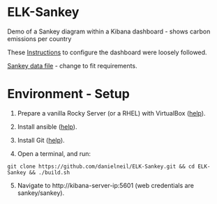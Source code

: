 # ELK-Sankey

Demo of a Sankey diagram within a Kibana dashboard - shows carbon emissions per country 

These [Instructions](https://www.elastic.co/blog/sankey-visualization-with-vega-in-kibana) to configure the dashboard were loosely followed.

[Sankey data file](https://github.com/danielneil/ELK-Sankey/filebeat/sankey-data.csv) - change to fit requirements.

# Environment - Setup

1. Prepare a vanilla Rocky Server (or a RHEL) with VirtualBox ([help](https://kifarunix.com/install-rocky-linux-8-on-virtualbox/)).

2. Install ansible ([help](https://www.how2shout.com/linux/how-to-install-ansible-on-rocky-linux-8-or-almalinux/)).

3. Install Git ([help](https://tastethelinux.com/2021/08/06/how-to-install-git-on-rocky-linux-8-ec2-aws/)).

4. Open a terminal, and run:
```
git clone https://github.com/danielneil/ELK-Sankey.git && cd ELK-Sankey && ./build.sh
```
5. Navigate to http://kibana-server-ip:5601 (web credentials are sankey/sankey).
